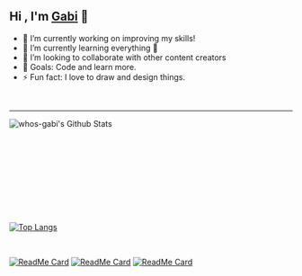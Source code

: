 ## Hi , I'm [Gabi][website] 👋

- 🔭 I’m currently working on improving my skills!
- 🌱 I’m currently learning everything 🤣
- 👯 I’m looking to collaborate with other content creators
- 🥅 Goals: Code and learn more.
- ⚡ Fun fact: I love to draw and design things.


<br/>

<!-- 
<h3>🛠 Tech Stack:</h3>

- 💻 &nbsp; C++ | PHP |  JavaScript | Java   
- 🌐 &nbsp; HTML | CSS | Bootstrap 
- ☁ &nbsp; Google Cloud Platform | Netlify 
- ✅️ &nbsp; White Hacking | Electronics | Developer | Linux User | Student 

<br />
<br />
 -->

---

<img align="left" alt="whos-gabi's Github Stats" src="https://github-readme-stats.vercel.app/api?username=whos-gabi&show_icons=true&hide_border=true&theme=dark" />

<br/>
<br/>
<br/>
<br/>
<br/>
<br/>
<br/>
<br/>
<br/>
<br/>

[![Top Langs](https://github-readme-stats.vercel.app/api/top-langs/?username=whos-gabi&theme=dark)](https://github.com/whos-gabi?tab=repositories)

<br/>

[![ReadMe Card](https://github-readme-stats.vercel.app/api/pin/?username=whos-gabi&repo=CodeChest&theme=dark)](https://github.com/whos-gabi/CodeChest)
[![ReadMe Card](https://github-readme-stats.vercel.app/api/pin/?username=whos-gabi&repo=StudentApp&theme=dark)](https://github.com/whos-gabi/StudentApp)
[![ReadMe Card](https://github-readme-stats.vercel.app/api/pin/?username=whos-gabi&repo=CppCode&theme=dark)](https://github.com/whos-gabi/CppCode)

[website]: https://whos-gabi.netlify.app
[telegram]: https://t.me/thecyberbro
<!-- [youtube]: https://www.youtube.com/channel/UCHIEfPewtcI0uhQfcE80VcQ -->
[instagram]: https://www.instagram.com/whos_gabi_/
